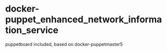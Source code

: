 # docker-puppet_enhanced_network_information_service

puppetboard included, based on docker-puppetmaster5
